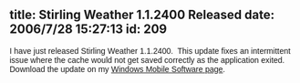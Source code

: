 title: Stirling Weather 1.1.2400 Released
date: 2006/7/28 15:27:13
id: 209
---
<font face="Arial">I have just released Stirling Weather 1.1.2400.  This update fixes an intermittent issue where the cache would not get saved correctly as the application exited.  Download the update on my [Windows Mobile Software page](WindowsMobileSoftware.aspx).</font>